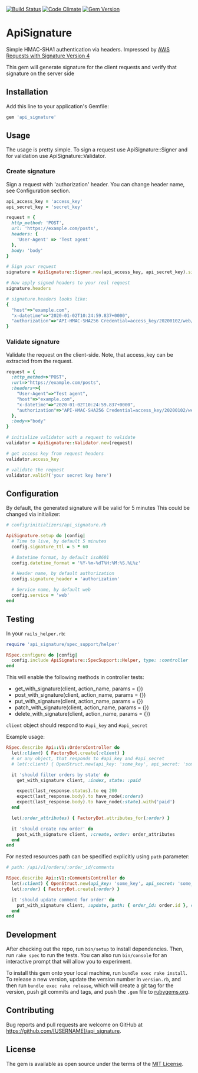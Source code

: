 [![Build Status](https://semaphoreci.com/api/v1/igormalinovskiy/api_signature/branches/master/shields_badge.svg)](https://semaphoreci.com/igormalinovskiy/api_signature)
[![Code Climate](https://codeclimate.com/github/psyipm/api_signature/badges/gpa.svg)](https://codeclimate.com/github/psyipm/api_signature)
[![Gem Version](https://badge.fury.io/rb/api_signature.svg)](https://badge.fury.io/rb/api_signature)

# ApiSignature

Simple HMAC-SHA1 authentication via headers. Impressed by [AWS Requests with Signature Version 4](https://docs.aws.amazon.com/general/latest/gr/sigv4_signing.html)

This gem will generate signature for the client requests and verify that signature on the server side

## Installation

Add this line to your application's Gemfile:

```ruby
gem 'api_signature'
```

## Usage

The usage is pretty simple. To sign a request use ApiSignature::Signer and for validation use ApiSignature::Validator.

### Create signature

Sign a request with 'authorization' header. You can change header name, see Configuration section.

```ruby
api_access_key = 'access_key'
api_secret_key = 'secret_key'

request = {
  http_method: 'POST',
  url: 'https://example.com/posts',
  headers: {
    'User-Agent' => 'Test agent'
  },
  body: 'body'
}

# Sign your request
signature = ApiSignature::Signer.new(api_access_key, api_secret_key).sign_request(request)

# Now apply signed headers to your real request
signature.headers

# signature.headers looks like:
{
  "host"=>"example.com",
  "x-datetime"=>"2020-01-02T10:24:59.837+0000",
  "authorization"=>"API-HMAC-SHA256 Credential=access_key/20200102/web/api_request, SignedHeaders=host;user-agent;x-datetime, Signature=032fc0b7defd66d86ef43ced8e6c3ee351ede21deca6bf1f89b9145f7a9105c1"
}
```

### Validate signature

Validate the request on the client-side. Note, that access_key can be extracted from the request.

```ruby
request = {
  :http_method=>"POST",
  :url=>"https://example.com/posts",
  :headers=>{
    "User-Agent"=>"Test agent",
    "host"=>"example.com",
    "x-datetime"=>"2020-01-02T10:24:59.837+0000",
    "authorization"=>"API-HMAC-SHA256 Credential=access_key/20200102/web/api_request, SignedHeaders=host;user-agent;x-datetime, Signature=032fc0b7defd66d86ef43ced8e6c3ee351ede21deca6bf1f89b9145f7a9105c1"
  },
  :body=>"body"
}

# initialize validator with a request to validate
validator = ApiSignature::Validator.new(request)

# get access key from request headers
validator.access_key

# validate the request
validator.valid?('your secret key here')
```

## Configuration

By default, the generated signature will be valid for 5 minutes
This could be changed via initializer:

```ruby
# config/initializers/api_signature.rb

ApiSignature.setup do |config|
  # Time to live, by default 5 minutes
  config.signature_ttl = 5 * 60

  # Datetime format, by default iso8601
  config.datetime_format = '%Y-%m-%dT%H:%M:%S.%L%z'

  # Header name, by default authorization
  config.signature_header = 'authorization'

  # Service name, by default web
  config.service = 'web'
end
```

## Testing

In your `rails_helper.rb`:

```ruby
require 'api_signature/spec_support/helper'

RSpec.configure do |config|
  config.include ApiSignature::SpecSupport::Helper, type: :controller
end
```

This will enable the following methods in controller tests:

* get_with_signature(client, action_name, params = {})
* post_with_signature(client, action_name, params = {})
* put_with_signature(client, action_name, params = {})
* patch_with_signature(client, action_name, params = {})
* delete_with_signature(client, action_name, params = {})

`client` object should respond to `#api_key` and `#api_secret`

Example usage:

```ruby
RSpec.describe Api::V1::OrdersController do
  let(:client) { FactoryBot.create(:client) }
  # or any object, that responds to #api_key and #api_secret
  # let(:client) { OpenStruct.new(api_key: 'some_key', api_secret: 'some_api_secret') }

  it 'should filter orders by state' do
    get_with_signature client, :index, state: :paid

    expect(last_response.status).to eq 200
    expect(last_response.body).to have_node(:orders)
    expect(last_response.body).to have_node(:state).with('paid')
  end

  let(:order_attributes) { FactoryBot.attributes_for(:order) }

  it 'should create new order' do
    post_with_signature client, :create, order: order_attributes
  end
end
```

For nested resources path can be specified explicitly using `path` parameter:

```ruby
# path: /api/v1/orders/:order_id/comments

RSpec.describe Api::V1::CommentsController do
  let(:client) { OpenStruct.new(api_key: 'some_key', api_secret: 'some_api_secret') }
  let(:order) { FactoryBot.create(:order) }

  it 'should update comment for order' do
    put_with_signature client, :update, path: { order_id: order.id }, comment: { content: 'Some value' }
  end
end
```

## Development

After checking out the repo, run `bin/setup` to install dependencies. Then, run `rake spec` to run the tests. You can also run `bin/console` for an interactive prompt that will allow you to experiment.

To install this gem onto your local machine, run `bundle exec rake install`. To release a new version, update the version number in `version.rb`, and then run `bundle exec rake release`, which will create a git tag for the version, push git commits and tags, and push the `.gem` file to [rubygems.org](https://rubygems.org).

## Contributing

Bug reports and pull requests are welcome on GitHub at https://github.com/[USERNAME]/api_signature.

## License

The gem is available as open source under the terms of the [MIT License](http://opensource.org/licenses/MIT).
